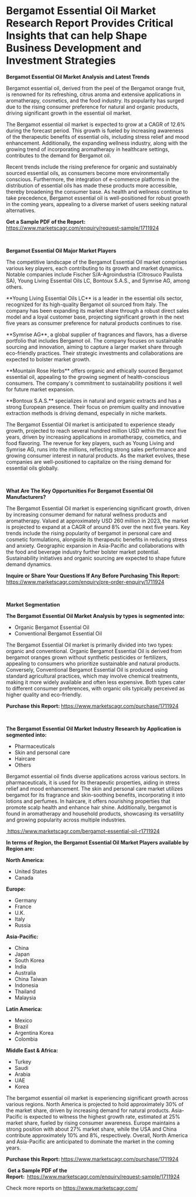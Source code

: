 <p><h1>Bergamot Essential Oil Market Research Report Provides Critical Insights that can help Shape Business Development and Investment Strategies</h1></p><p><strong>Bergamot Essential Oil Market Analysis and Latest Trends</strong></p>
<p><p>Bergamot essential oil, derived from the peel of the Bergamot orange fruit, is renowned for its refreshing, citrus aroma and extensive applications in aromatherapy, cosmetics, and the food industry. Its popularity has surged due to the rising consumer preference for natural and organic products, driving significant growth in the essential oil market.</p><p>The Bergamot essential oil market is expected to grow at a CAGR of 12.6% during the forecast period. This growth is fueled by increasing awareness of the therapeutic benefits of essential oils, including stress relief and mood enhancement. Additionally, the expanding wellness industry, along with the growing trend of incorporating aromatherapy in healthcare settings, contributes to the demand for Bergamot oil.</p><p>Recent trends include the rising preference for organic and sustainably sourced essential oils, as consumers become more environmentally conscious. Furthermore, the integration of e-commerce platforms in the distribution of essential oils has made these products more accessible, thereby broadening the consumer base. As health and wellness continue to take precedence, Bergamot essential oil is well-positioned for robust growth in the coming years, appealing to a diverse market of users seeking natural alternatives.</p></p>
<p><strong>Get a Sample PDF of the Report:&nbsp;</strong> <a href="https://www.marketscagr.com/enquiry/request-sample/1711924?utm_campaign=1911&utm_medium=2&utm_source=Github&utm_content=ia&utm_term=11012025&utm_id=bergamot-essential-oil">https://www.marketscagr.com/enquiry/request-sample/1711924</a></p>
<p>&nbsp;</p>
<p><strong>Bergamot Essential Oil Major Market Players</strong></p>
<p><p>The competitive landscape of the Bergamot Essential Oil market comprises various key players, each contributing to its growth and market dynamics. Notable companies include Fischer S/A-Agroindustria (Citrosuco Paulista SA), Young Living Essential Oils LC, Bontoux S.A.S., and Symrise AG, among others.</p><p>**Young Living Essential Oils LC** is a leader in the essential oils sector, recognized for its high-quality Bergamot oil sourced from Italy. The company has been expanding its market share through a robust direct sales model and a loyal customer base, projecting significant growth in the next five years as consumer preference for natural products continues to rise.</p><p>**Symrise AG**, a global supplier of fragrances and flavors, has a diverse portfolio that includes Bergamot oil. The company focuses on sustainable sourcing and innovation, aiming to capture a larger market share through eco-friendly practices. Their strategic investments and collaborations are expected to bolster market growth.</p><p>**Mountain Rose Herbs** offers organic and ethically sourced Bergamot essential oil, appealing to the growing segment of health-conscious consumers. The company's commitment to sustainability positions it well for future market expansion.</p><p>**Bontoux S.A.S.** specializes in natural and organic extracts and has a strong European presence. Their focus on premium quality and innovative extraction methods is driving demand, especially in niche markets.</p><p>The Bergamot Essential Oil market is anticipated to experience steady growth, projected to reach several hundred million USD within the next five years, driven by increasing applications in aromatherapy, cosmetics, and food flavoring. The revenue for key players, such as Young Living and Symrise AG, runs into the millions, reflecting strong sales performance and growing consumer interest in natural products. As the market evolves, these companies are well-positioned to capitalize on the rising demand for essential oils globally.</p></p>
<p>&nbsp;</p>
<p><strong>What Are The Key Opportunities For Bergamot Essential Oil Manufacturers?</strong></p>
<p><p>The Bergamot Essential Oil market is experiencing significant growth, driven by increasing consumer demand for natural wellness products and aromatherapy. Valued at approximately USD 260 million in 2023, the market is projected to expand at a CAGR of around 8% over the next five years. Key trends include the rising popularity of bergamot in personal care and cosmetic formulations, alongside its therapeutic benefits in reducing stress and anxiety. Geographic expansion in Asia-Pacific and collaborations with the food and beverage industry further bolster market potential. Sustainability initiatives and organic sourcing are expected to shape future demand dynamics.</p></p>
<p><strong>Inquire or Share Your Questions If Any Before Purchasing This Report:</strong> <a href="https://www.marketscagr.com/enquiry/pre-order-enquiry/1711924?utm_campaign=1911&utm_medium=2&utm_source=Github&utm_content=ia&utm_term=11012025&utm_id=bergamot-essential-oil">https://www.marketscagr.com/enquiry/pre-order-enquiry/1711924</a></p>
<p>&nbsp;</p>
<p><strong>Market Segmentation</strong></p>
<p><strong>The Bergamot Essential Oil Market Analysis by types is segmented into:</strong></p>
<p><ul><li>Organic Bergamot Essential Oil</li><li>Conventional Bergamot Essential Oil</li></ul></p>
<p><p>The Bergamot Essential Oil market is primarily divided into two types: organic and conventional. Organic Bergamot Essential Oil is derived from bergamot oranges grown without synthetic pesticides or fertilizers, appealing to consumers who prioritize sustainable and natural products. Conversely, Conventional Bergamot Essential Oil is produced using standard agricultural practices, which may involve chemical treatments, making it more widely available and often less expensive. Both types cater to different consumer preferences, with organic oils typically perceived as higher quality and eco-friendly.</p></p>
<p><strong>Purchase this Report:&nbsp;</strong><a href="https://www.marketscagr.com/purchase/1711924?utm_campaign=1911&utm_medium=2&utm_source=Github&utm_content=ia&utm_term=11012025&utm_id=bergamot-essential-oil">https://www.marketscagr.com/purchase/1711924</a></p>
<p>&nbsp;</p>
<p><strong>The Bergamot Essential Oil Market Industry Research by Application is segmented into:</strong></p>
<p><ul><li>Pharmaceuticals</li><li>Skin and personal care</li><li>Haircare</li><li>Others</li></ul></p>
<p><p>Bergamot essential oil finds diverse applications across various sectors. In pharmaceuticals, it is used for its therapeutic properties, aiding in stress relief and mood enhancement. The skin and personal care market utilizes bergamot for its fragrance and skin-soothing benefits, incorporating it into lotions and perfumes. In haircare, it offers nourishing properties that promote scalp health and enhance hair shine. Additionally, bergamot is found in aromatherapy and household products, showcasing its versatility and growing popularity across multiple industries.</p></p>
<p><a href="https://www.marketscagr.com/bergamot-essential-oil-r1711924?utm_campaign=1911&utm_medium=2&utm_source=Github&utm_content=ia&utm_term=11012025&utm_id=bergamot-essential-oil">&nbsp;https://www.marketscagr.com/bergamot-essential-oil-r1711924</a></p>
<p><strong>In terms of Region, the Bergamot Essential Oil Market Players available by Region are:</strong></p>
<p>
    <p> <strong> North America: </strong>
        <ul>
            <li>United States</li>
            <li>Canada</li>
        </ul>
        </p> 
    <p> <strong> Europe: </strong>
        <ul>
            <li>Germany</li>
            <li>France</li>
            <li>U.K.</li>
            <li>Italy</li>
            <li>Russia</li>
        </ul>
        </p> 
    <p> <strong> Asia-Pacific: </strong>
        <ul>
            <li>China</li>
            <li>Japan</li>
            <li>South Korea</li>
            <li>India</li>
            <li>Australia</li>
            <li>China Taiwan</li>
            <li>Indonesia</li>
            <li>Thailand</li>
            <li>Malaysia</li>
        </ul>
        </p> 
    <p> <strong> Latin America: </strong>
        <ul>
            <li>Mexico</li>
            <li>Brazil</li>
            <li>Argentina Korea</li>
            <li>Colombia</li>
        </ul>
        </p> 
    <p> <strong> Middle East & Africa: </strong>
        <ul>
            <li>Turkey</li>
            <li>Saudi</li>
            <li>Arabia</li>
            <li>UAE</li>
            <li>Korea</li>
        </ul>
    </p>
    </p>
<p><p>The bergamot essential oil market is experiencing significant growth across various regions. North America is projected to hold approximately 30% of the market share, driven by increasing demand for natural products. Asia-Pacific is expected to witness the highest growth rate, estimated at 25% market share, fueled by rising consumer awareness. Europe maintains a strong position with about 27% market share, while the USA and China contribute approximately 10% and 8%, respectively. Overall, North America and Asia-Pacific are anticipated to dominate the market in the coming years.</p></p>
<p><strong>Purchase this Report: </strong><a href="https://www.marketscagr.com/purchase/1711924?utm_campaign=1911&utm_medium=2&utm_source=Github&utm_content=ia&utm_term=11012025&utm_id=bergamot-essential-oil">https://www.marketscagr.com/purchase/1711924</a></p>
<p>&nbsp;<strong>Get a Sample PDF of the Report:&nbsp;&nbsp;</strong><a href="https://www.marketscagr.com/enquiry/request-sample/1711924?utm_campaign=1911&utm_medium=2&utm_source=Github&utm_content=ia&utm_term=11012025&utm_id=bergamot-essential-oil">https://www.marketscagr.com/enquiry/request-sample/1711924</a></p>
<p><strong></strong></p>
<p>Check more reports on <a href="https://www.marketscagr.com/?utm_campaign=1911&utm_medium=2&utm_source=Github&utm_content=ia&utm_term=11012025&utm_id=bergamot-essential-oil">https://www.marketscagr.com/</a></p>